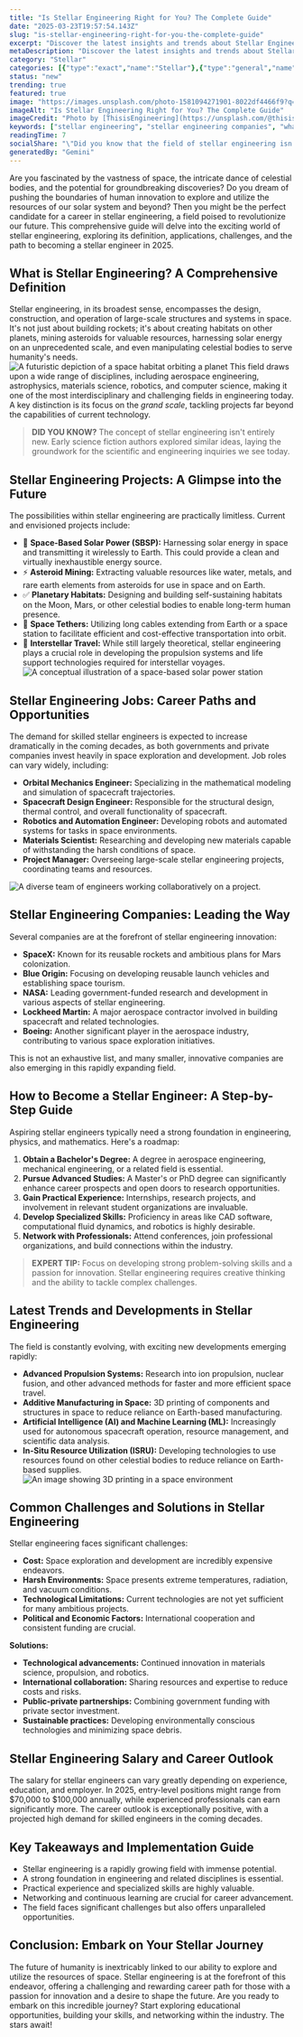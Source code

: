 ```yaml
---
title: "Is Stellar Engineering Right for You? The Complete Guide"
date: "2025-03-23T19:57:54.143Z"
slug: "is-stellar-engineering-right-for-you-the-complete-guide"
excerpt: "Discover the latest insights and trends about Stellar Engineering. This comprehensive guide covers everything you need to know about Stellar Engineering in 2025."
metaDescription: "Discover the latest insights and trends about Stellar Engineering. This comprehensive guide covers everything you need to know about Stellar Engineering in..."
category: "Stellar"
categories: [{"type":"exact","name":"Stellar"},{"type":"general","name":"Space Engineering"},{"type":"medium","name":"Astrodynamics"},{"type":"specific","name":"Orbital Mechanics"},{"type":"niche","name":"Station Keeping"}]
status: "new"
trending: true
featured: true
image: "https://images.unsplash.com/photo-1581094271901-8022df4466f9?q=85&w=1200&fit=max&fm=webp&auto=compress"
imageAlt: "Is Stellar Engineering Right for You? The Complete Guide"
imageCredit: "Photo by [ThisisEngineering](https://unsplash.com/@thisisengineering) on Unsplash"
keywords: ["stellar engineering", "stellar engineering companies", "what is stellar engineering", "stellar engineering projects", "stellar engineering jobs", "stellar engineering definition", "best stellar engineering firms", "stellar engineering salary", "stellar engineering applications", "how to become a stellar engineer"]
readingTime: 7
socialShare: "\"Did you know that the field of stellar engineering isn't just about rockets – it's about building entire habitats on other planets and harnessing the energy of the sun on an unprecedented scale? The future of humanity is out there!\""
generatedBy: "Gemini"
---
```




Are you fascinated by the vastness of space, the intricate dance of celestial bodies, and the potential for groundbreaking discoveries?  Do you dream of pushing the boundaries of human innovation to explore and utilize the resources of our solar system and beyond?  Then you might be the perfect candidate for a career in stellar engineering, a field poised to revolutionize our future. This comprehensive guide will delve into the exciting world of stellar engineering, exploring its definition, applications, challenges, and the path to becoming a stellar engineer in 2025.

## What is Stellar Engineering? A Comprehensive Definition

Stellar engineering, in its broadest sense, encompasses the design, construction, and operation of large-scale structures and systems in space.  It's not just about building rockets; it's about creating habitats on other planets, mining asteroids for valuable resources, harnessing solar energy on an unprecedented scale, and even manipulating celestial bodies to serve humanity's needs. ![A futuristic depiction of a space habitat orbiting a planet](https://images.unsplash.com/photo-1581092583537-20d51b4b4f1b?q=85&w=1200&fit=max&fm=webp&auto=compress) This field draws upon a wide range of disciplines, including aerospace engineering, astrophysics, materials science, robotics, and computer science, making it one of the most interdisciplinary and challenging fields in engineering today.  A key distinction is its focus on the *grand scale*, tackling projects far beyond the capabilities of current technology.

> **DID YOU KNOW?** The concept of stellar engineering isn't entirely new.  Early science fiction authors explored similar ideas, laying the groundwork for the scientific and engineering inquiries we see today.

## Stellar Engineering Projects: A Glimpse into the Future

The possibilities within stellar engineering are practically limitless.  Current and envisioned projects include:

* 🔑 **Space-Based Solar Power (SBSP):**  Harnessing solar energy in space and transmitting it wirelessly to Earth.  This could provide a clean and virtually inexhaustible energy source.
* ⚡ **Asteroid Mining:** Extracting valuable resources like water, metals, and rare earth elements from asteroids for use in space and on Earth.
* ✅ **Planetary Habitats:** Designing and building self-sustaining habitats on the Moon, Mars, or other celestial bodies to enable long-term human presence.
* 🚀 **Space Tethers:**  Utilizing long cables extending from Earth or a space station to facilitate efficient and cost-effective transportation into orbit.
* 🌌 **Interstellar Travel:**  While still largely theoretical, stellar engineering plays a crucial role in developing the propulsion systems and life support technologies required for interstellar voyages. ![A conceptual illustration of a space-based solar power station](https://images.unsplash.com/photo-1581092580497-e0d23cbdf1dc?q=85&w=1200&fit=max&fm=webp&auto=compress)

## Stellar Engineering Jobs: Career Paths and Opportunities

The demand for skilled stellar engineers is expected to increase dramatically in the coming decades, as both governments and private companies invest heavily in space exploration and development.  Job roles can vary widely, including:

* **Orbital Mechanics Engineer:**  Specializing in the mathematical modeling and simulation of spacecraft trajectories.
* **Spacecraft Design Engineer:**  Responsible for the structural design, thermal control, and overall functionality of spacecraft.
* **Robotics and Automation Engineer:**  Developing robots and automated systems for tasks in space environments.
* **Materials Scientist:**  Researching and developing new materials capable of withstanding the harsh conditions of space.
* **Project Manager:**  Overseeing large-scale stellar engineering projects, coordinating teams and resources.

![A diverse team of engineers working collaboratively on a project.](https://images.unsplash.com/photo-1581092160562-40aa08e78837?q=85&w=1200&fit=max&fm=webp&auto=compress)

## Stellar Engineering Companies: Leading the Way

Several companies are at the forefront of stellar engineering innovation:

* **SpaceX:**  Known for its reusable rockets and ambitious plans for Mars colonization.
* **Blue Origin:**  Focusing on developing reusable launch vehicles and establishing space tourism.
* **NASA:**  Leading government-funded research and development in various aspects of stellar engineering.
* **Lockheed Martin:**  A major aerospace contractor involved in building spacecraft and related technologies.
* **Boeing:**  Another significant player in the aerospace industry, contributing to various space exploration initiatives.

This is not an exhaustive list, and many smaller, innovative companies are also emerging in this rapidly expanding field.

## How to Become a Stellar Engineer: A Step-by-Step Guide

Aspiring stellar engineers typically need a strong foundation in engineering, physics, and mathematics.  Here's a roadmap:

1. **Obtain a Bachelor's Degree:**  A degree in aerospace engineering, mechanical engineering, or a related field is essential.
2. **Pursue Advanced Studies:**  A Master's or PhD degree can significantly enhance career prospects and open doors to research opportunities.
3. **Gain Practical Experience:**  Internships, research projects, and involvement in relevant student organizations are invaluable.
4. **Develop Specialized Skills:**  Proficiency in areas like CAD software, computational fluid dynamics, and robotics is highly desirable.
5. **Network with Professionals:**  Attend conferences, join professional organizations, and build connections within the industry.

> **EXPERT TIP:**  Focus on developing strong problem-solving skills and a passion for innovation. Stellar engineering requires creative thinking and the ability to tackle complex challenges.

## Latest Trends and Developments in Stellar Engineering

The field is constantly evolving, with exciting new developments emerging rapidly:

* **Advanced Propulsion Systems:**  Research into ion propulsion, nuclear fusion, and other advanced methods for faster and more efficient space travel.
* **Additive Manufacturing in Space:**  3D printing of components and structures in space to reduce reliance on Earth-based manufacturing.
* **Artificial Intelligence (AI) and Machine Learning (ML):**  Increasingly used for autonomous spacecraft operation, resource management, and scientific data analysis.
* **In-Situ Resource Utilization (ISRU):**  Developing technologies to use resources found on other celestial bodies to reduce reliance on Earth-based supplies.  ![An image showing 3D printing in a space environment](https://images.unsplash.com/photo-1580982172477-9373ff52ae43?q=85&w=1200&fit=max&fm=webp&auto=compress)

## Common Challenges and Solutions in Stellar Engineering

Stellar engineering faces significant challenges:

* **Cost:**  Space exploration and development are incredibly expensive endeavors.
* **Harsh Environments:**  Space presents extreme temperatures, radiation, and vacuum conditions.
* **Technological Limitations:**  Current technologies are not yet sufficient for many ambitious projects.
* **Political and Economic Factors:**  International cooperation and consistent funding are crucial.

**Solutions:**

* **Technological advancements:** Continued innovation in materials science, propulsion, and robotics.
* **International collaboration:** Sharing resources and expertise to reduce costs and risks.
* **Public-private partnerships:** Combining government funding with private sector investment.
* **Sustainable practices:** Developing environmentally conscious technologies and minimizing space debris.

## Stellar Engineering Salary and Career Outlook

The salary for stellar engineers can vary greatly depending on experience, education, and employer. In 2025, entry-level positions might range from $70,000 to $100,000 annually, while experienced professionals can earn significantly more. The career outlook is exceptionally positive, with a projected high demand for skilled engineers in the coming decades.

## Key Takeaways and Implementation Guide

* Stellar engineering is a rapidly growing field with immense potential.
* A strong foundation in engineering and related disciplines is essential.
* Practical experience and specialized skills are highly valuable.
* Networking and continuous learning are crucial for career advancement.
* The field faces significant challenges but also offers unparalleled opportunities.

## Conclusion: Embark on Your Stellar Journey

The future of humanity is inextricably linked to our ability to explore and utilize the resources of space.  Stellar engineering is at the forefront of this endeavor, offering a challenging and rewarding career path for those with a passion for innovation and a desire to shape the future.  Are you ready to embark on this incredible journey?  Start exploring educational opportunities, building your skills, and networking within the industry.  The stars await!

